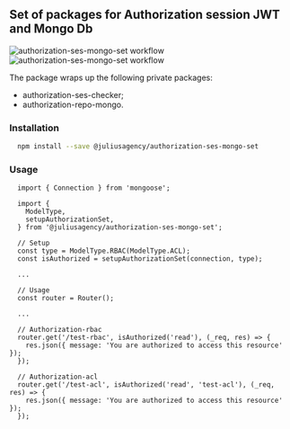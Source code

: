 ## Set of packages for Authorization session JWT and Mongo Db
![authorization-ses-mongo-set workflow](https://github.com/juliusagency/jla-node-monorepo/actions/workflows/authorization-ses-mongo-set-test.yaml/badge.svg)
![authorization-ses-mongo-set workflow](https://github.com/juliusagency/jla-node-monorepo/actions/workflows/authorization-ses-mongo-set-github.yaml/badge.svg)

The package wraps up the following private packages:
  - authorization-ses-checker;
  - authorization-repo-mongo.

### Installation
```bash
  npm install --save @juliusagency/authorization-ses-mongo-set
```

### Usage  
```
  import { Connection } from 'mongoose';

  import {
    ModelType,
    setupAuthorizationSet,
  } from '@juliusagency/authorization-ses-mongo-set';

  // Setup
  const type = ModelType.RBAC(ModelType.ACL);
  const isAuthorized = setupAuthorizationSet(connection, type);

  ...

  // Usage
  const router = Router();

  ...
  
  // Authorization-rbac
  router.get('/test-rbac', isAuthorized('read'), (_req, res) => {
    res.json({ message: 'You are authorized to access this resource' });
  });

  // Authorization-acl
  router.get('/test-acl', isAuthorized('read', 'test-acl'), (_req, res) => {
    res.json({ message: 'You are authorized to access this resource' });
  });
```
